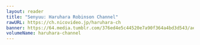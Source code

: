 ```yaml
---
layout: reader
title: "Senyuu: Haruhara Robinson Channel"
rawURL: https://ch.nicovideo.jp/haruhara-ch
banner: https://64.media.tumblr.com/376ed4e5c44520e7a90f364a4bd3d543/aebc5745cb4a7faf-0e/s500x750/7200a708ed1a2b536828bbb2380fc0d81a024c00.png
volumeName: haruhara-channel
---
```



